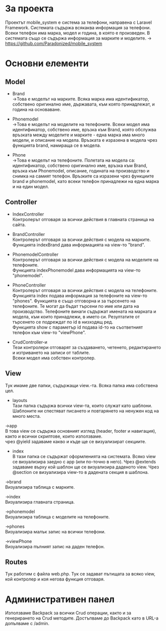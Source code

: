 # За проекта
Проектът mobile_system е система за телефони, направена с Laravel Framework. Системата съдържа всякаква информация за телефони. Всеки телефон има марка, модел и година, в която е произведен. В системата също се съдържа информация за марките и моделите. 
-> https://github.com/Paradonized/mobile_system

# Основни елементи

## Model<br />

* Brand<br />
->Това е моделът на марките. Всяка марка има идентификатор, собствено оригинално име, държавата, към която принадлежат, и година на основаване.

* Phonemodel<br />
->Това е моделът на моделите на телефоните. Всеки модел има идентификатор, собствено име, връзка към Brand, която обслужва връзката между моделите и марките - една марка има много модели, и описание на модела. Връзката е изразена в модела чрез функцията brand, намираща се в модела. 

* Phone<br />
->Това е моделът на телефоните. Полетата на модела са: идентификатор, собствено оригинално име, връзка към Brand, връзка към Phonemodel, описание, годината на производство и снимка на самият телефон. Връзките са изразени чрез функциите brand и phonemodel, като всеки телефон принадлежи на една марка и на един модел.


## Controller

* IndexController<br />
Контролерът отговаря за всички действия в главната страница на сайта.

* BrandController<br />
Контролерът отговаря за всички действия с модела на марките. <br />
Функцията indexBrand дава информацията на view-то "brand". 

* PhonemodelController<br />
Контролерът отговаря за всички действия с модела на моделите на телефоните. <br />
Функцията indexPhonemodel дава информацията на view-то "phonemodel". 

* PhoneController<br />
Контролерът отговаря за всички действия с модела на телефоните. Функцията index подава информация за телефоните на view-то "phones". Функцията е също отговорна и за търсенето на телефоните. Те могат да бъдат търсени по име или дата на производство. Телефоните винаги съдържат имената на марката и модела, към които принадлежи, в името си. Резултатите от търсенето се подреждат по id в низходящ ред. <br />
Функцията show с параметър id подава id-то на съответният телефон към view-то "viewPhone".

* CrudController-и<br />
Тези контролери отговарят за създаването, четенето, редактирането и изтриването на записи от таблите. <br />
Всеки модел има собствен контролер.


## View
Тук имаме две папки, съдържащи view.-та. Всяка папка има собствена цел.

* layouts<br />
Тази папка съдържа всички view-та, които служат като шаблони. Шаблоните ни спестяват писането и повтарянето на ненужен код на много места.

->app<br />
В това view се съдържа основният изглед (header, footer и навигация), както и всички скриптове, които използваме.<br />
чрез @yield задаваме какво и къде ще се визуализират секциите.<br />

 
* index<br />
В тази папка се съдържат оформленията на системата. Всяко view се визуализира заедно с app (или по-точно в него).
Чрез @extends задаваме върху кой шаблон ще се визуализира даденото view.
Чрез @section се визуализира view-то в дадената секция в шаблона.

->brand<br />
Визуализира таблица с марките.
 
->index<br />
Визуализира главната страница.
 
->phonemodel<br />
Визуализира таблица с моделите на телефоните.
 
->phones<br />
Визуализира малък запис на всички телефони.
 
->viewPhone<br />
Визуализира пълният запис на даден телефон.
 
 
## Routes
Тук работим с файла web.php. Тук се задават пътищата за всяко view, кой контролер и коя негова функция отговаря.


# Административен панел
Използваме Backpack за всички Crud операции, както и за генерирането на Crud методите. Достъпваме до Backpack като в URL-а допълваме с /admin.
